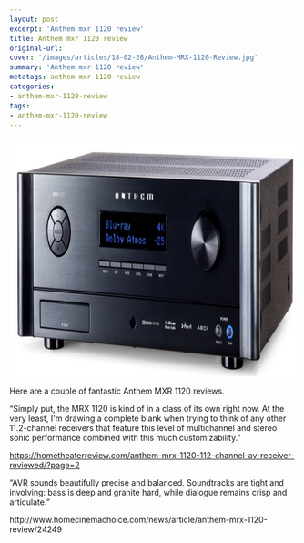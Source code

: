 ```yaml
---
layout: post
excerpt: 'Anthem mxr 1120 review'
title: Anthem mxr 1120 review
original-url:
cover: '/images/articles/18-02-28/Anthem-MRX-1120-Review.jpg'
summary: 'Anthem mxr 1120 review'
metatags: anthem-mxr-1120-review
categories:
- anthem-mxr-1120-review
tags:
- anthem-mxr-1120-review
---
```

<div class="post-body entry-content" id="post-body-4174872115541856377" itemprop="description articleBody">
	<div style="text-align: left;">
    <img alt="" width="630" height="420" src="/images/articles/18-02-28/Anthem-MRX-1120-Review.jpg"/>
		<p>Here are a couple of fantastic Anthem MXR 1120 reviews.</p>
    <p>“Simply put, the MRX 1120 is kind of in a class of its own right now. At the very least, I'm drawing a complete blank when trying to think of any other 11.2-channel receivers that feature this level of multichannel and stereo sonic performance combined with this much customizability.”</p>
    <a href="https://hometheaterreview.com/anthem-mrx-1120-112-channel-av-receiver-reviewed/?page=2">https://hometheaterreview.com/anthem-mrx-1120-112-channel-av-receiver-reviewed/?page=2</a>
    <p>“AVR sounds beautifully precise and balanced. Soundtracks are tight and involving: bass is deep and granite hard, while dialogue remains crisp and articulate.”</p>
    <p>http://www.homecinemachoice.com/news/article/anthem-mrx-1120-review/24249</p>
	</div>